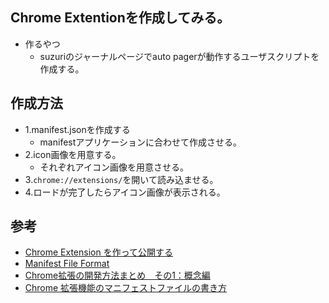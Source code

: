 ## Chrome Extentionを作成してみる。

- 作るやつ
  - suzuriのジャーナルページでauto pagerが動作するユーザスクリプトを作成する。


## 作成方法

- 1.manifest.jsonを作成する
  - manifestアプリケーションに合わせて作成させる。
- 2.icon画像を用意する。
  - それぞれアイコン画像を用意させる。
- 3.`chrome://extensions/`を開いて読み込ませる。
- 4.ロードが完了したらアイコン画像が表示される。


## 参考

- [Chrome Extension を作って公開する](https://qiita.com/sqrtxx/items/19fd2114430e9e1fb57f)
- [Manifest File Format](https://developer.chrome.com/extensions/manifest#icons)
- [Chrome拡張の開発方法まとめ　その1：概念編](https://qiita.com/edit-mode/items/26d7a22233ecdf48fed8)
- [Chrome 拡張機能のマニフェストファイルの書き方](https://qiita.com/mdstoy/items/9866544e37987337dc79)
